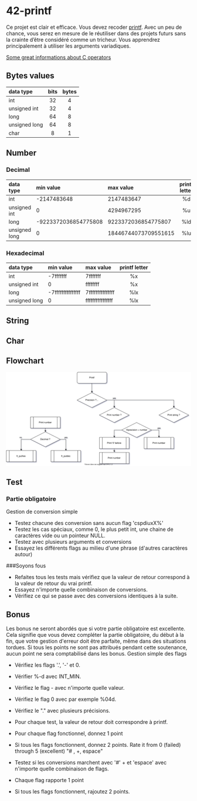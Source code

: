 # 42-printf

Ce projet est clair et efficace. 
Vous devez recoder 
[printf](https://www.tutorialspoint.com/c_standard_library/c_function_printf.htm). 
Avec un peu de chance, 
vous serez en mesure de le réutiliser 
dans des projets futurs sans la crainte
d’être considéré comme un tricheur.
Vous apprendrez principalement à utiliser les
arguments variadiques.

[Some great informations about C operators](https://en.wikipedia.org/wiki/Operators_in_C_and_C%2B%2B)

## Bytes values

|data type		|bits	|bytes	|
|:-				|:-:	|:-:	|
|int			|32		|4		|
|unsigned int	|32		|4		|
|long			|64		|8		|
|unsigned long	|64		|8		|
|char			|8		|1		|


## Number

### Decimal

|data type		|min value				|max value				|printf letter	|
|:-				|:-						|:-						|:-:			|
|int			|-2147483648			|2147483647				|%d				|
|unsigned int	|0						|4294967295				|%u				|
|long			|-9223372036854775808	|9223372036854775807	|%ld			|
|unsigned long	|0						|18446744073709551615	|%lu			|


### Hexadecimal

|data type		|min value				|max value			|printf letter	|
|:-				|:-						|:-					|:-:			|
|int			|-7fffffff				|7fffffff			|%x				|
|unsigned int	|0						|ffffffff			|%x				|
|long			|-7fffffffffffffff		|7fffffffffffffff	|%lx			|
|unsigned long	|0						|ffffffffffffffff	|%lx			|


## String


## Char

## Flowchart

[![printf drawio](./drawio/printf.drawio.svg)](https://app.diagrams.net/#Htheo-grivel%2F42-printf%2Fmain%2Fdrawio%2Fprintf.drawio.svg)



## Test

### Partie obligatoire

Gestion de conversion simple

- Testez chacune des conversion sans aucun flag 'cspdiuxX%'
- Testez les cas spéciaux, comme 0, le plus petit int, une chaine de caractères vide ou un pointeur NULL.
- Testez avec plusieurs arguments et conversions
- Essayez les différents flags au milieu d'une phrase (d'autres caractères autour)

###Soyons fous

- Refaites tous les tests mais vérifiez que la valeur de retour correspond à la valeur de
retour du vrai printf.
- Essayez n'importe quelle combinaison de conversions.
- Vérifiez ce qui se passe avec des conversions identiques à la suite.

## Bonus

Les bonus ne seront abordés que si votre partie obligatoire est excellente. 
Cela signifie que vous devez compléter la partie obligatoire, 
du début à la fin, que votre gestion d'erreur doit être parfaite, 
même dans des situations tordues. Si tous les points ne sont pas attribués 
pendant cette soutenance, aucun point ne sera comptabilisé dans les bonus.
Gestion simple des flags

- Vérifiez les flags '.', '-' et 0.
- Vérifier %-d avec INT_MIN.
- Vérifiez le flag - avec n'importe quelle valeur.
- Vérifiez le flag 0 avec par exemple %04d.
- Vérifiez le "." avec plusieurs précisions.
- Pour chaque test, la valeur de retour doit correspondre à printf.
- Pour chaque flag fonctionnel, donnez 1 point
- Si tous les flags fonctionnent, donnez 2 points.
Rate it from 0 (failed) through 5 (excellent)
"# , +, espace"

- Testez si les conversions marchent avec '#' + et 'espace' avec n'importe quelle combinaison de flags.
- Chaque flag rapporte 1 point
- Si tous les flags fonctionnent, rajoutez 2 points.
